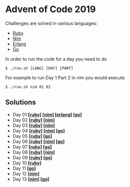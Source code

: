 Advent of Code 2019
===================

Challenges are solved in various languages:

- [Ruby](https://www.ruby-lang.org/)
- [Nim](https://nim-lang.org/)
- [Erlang](https://www.erlang.org/)
- [Go](https://golang.org/)

In order to run the code for a day you need to do

    $ ./run.sh [LANG] [DAY] [PART]

For example to run Day 1 Part 2 in nim you would execute

    $ ./run.sh nim 01 02

Solutions
---------

- Day 01 **[[ruby](01/ruby)] [[nim](01/nim)] [[erlang](01/erlang)] [[go](01/go)]**
- Day 02 **[[ruby](02/ruby)] [[nim](02/nim)]**
- Day 03 **[[ruby](03/ruby)] [[nim](03/nim)]**
- Day 04 **[[ruby](04/ruby)] [[nim](04/nim)] [[go](04/go)]**
- Day 05 **[[ruby](05/ruby)] [[go](05/go)]**
- Day 06 **[[ruby](06/ruby)] [[nim](06/nim)] [[go](06/go)]**
- Day 07 **[[ruby](07/ruby)] [[go](07/go)]**
- Day 08 **[[ruby](08/ruby)] [[nim](08/nim)]**
- Day 09 **[[ruby](09/ruby)] [[go](09/go)]**
- Day 10 **[[ruby](10/ruby)]**
- Day 11 **[[go](11/go)]**
- Day 12 **[[nim](12/nim)]**
- Day 13 **[[nim](13/nim)] [[go](13/go)]**
